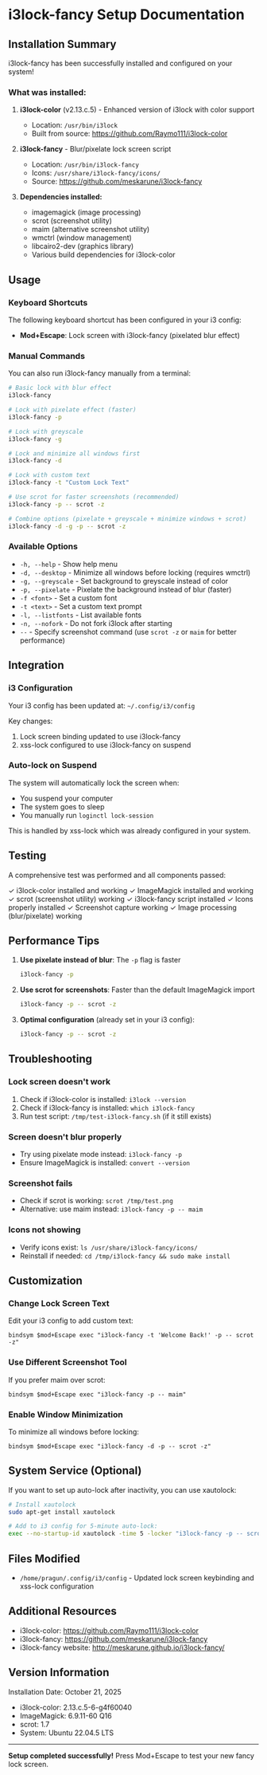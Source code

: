 # i3lock-fancy Setup Documentation

## Installation Summary

i3lock-fancy has been successfully installed and configured on your system!

### What was installed:

1. **i3lock-color** (v2.13.c.5) - Enhanced version of i3lock with color support
   - Location: `/usr/bin/i3lock`
   - Built from source: https://github.com/Raymo111/i3lock-color

2. **i3lock-fancy** - Blur/pixelate lock screen script
   - Location: `/usr/bin/i3lock-fancy`
   - Icons: `/usr/share/i3lock-fancy/icons/`
   - Source: https://github.com/meskarune/i3lock-fancy

3. **Dependencies installed:**
   - imagemagick (image processing)
   - scrot (screenshot utility)
   - maim (alternative screenshot utility)
   - wmctrl (window management)
   - libcairo2-dev (graphics library)
   - Various build dependencies for i3lock-color

## Usage

### Keyboard Shortcuts

The following keyboard shortcut has been configured in your i3 config:

- **Mod+Escape**: Lock screen with i3lock-fancy (pixelated blur effect)

### Manual Commands

You can also run i3lock-fancy manually from a terminal:

```bash
# Basic lock with blur effect
i3lock-fancy

# Lock with pixelate effect (faster)
i3lock-fancy -p

# Lock with greyscale
i3lock-fancy -g

# Lock and minimize all windows first
i3lock-fancy -d

# Lock with custom text
i3lock-fancy -t "Custom Lock Text"

# Use scrot for faster screenshots (recommended)
i3lock-fancy -p -- scrot -z

# Combine options (pixelate + greyscale + minimize windows + scrot)
i3lock-fancy -d -g -p -- scrot -z
```

### Available Options

- `-h, --help` - Show help menu
- `-d, --desktop` - Minimize all windows before locking (requires wmctrl)
- `-g, --greyscale` - Set background to greyscale instead of color
- `-p, --pixelate` - Pixelate the background instead of blur (faster)
- `-f <font>` - Set a custom font
- `-t <text>` - Set a custom text prompt
- `-l, --listfonts` - List available fonts
- `-n, --nofork` - Do not fork i3lock after starting
- `--` - Specify screenshot command (use `scrot -z` or `maim` for better performance)

## Integration

### i3 Configuration

Your i3 config has been updated at: `~/.config/i3/config`

Key changes:
1. Lock screen binding updated to use i3lock-fancy
2. xss-lock configured to use i3lock-fancy on suspend

### Auto-lock on Suspend

The system will automatically lock the screen when:
- You suspend your computer
- The system goes to sleep
- You manually run `loginctl lock-session`

This is handled by xss-lock which was already configured in your system.

## Testing

A comprehensive test was performed and all components passed:

✓ i3lock-color installed and working
✓ ImageMagick installed and working
✓ scrot (screenshot utility) working
✓ i3lock-fancy script installed
✓ Icons properly installed
✓ Screenshot capture working
✓ Image processing (blur/pixelate) working

## Performance Tips

1. **Use pixelate instead of blur**: The `-p` flag is faster
   ```bash
   i3lock-fancy -p
   ```

2. **Use scrot for screenshots**: Faster than the default ImageMagick import
   ```bash
   i3lock-fancy -p -- scrot -z
   ```

3. **Optimal configuration** (already set in your i3 config):
   ```bash
   i3lock-fancy -p -- scrot -z
   ```

## Troubleshooting

### Lock screen doesn't work
1. Check if i3lock-color is installed: `i3lock --version`
2. Check if i3lock-fancy is installed: `which i3lock-fancy`
3. Run test script: `/tmp/test-i3lock-fancy.sh` (if it still exists)

### Screen doesn't blur properly
- Try using pixelate mode instead: `i3lock-fancy -p`
- Ensure ImageMagick is installed: `convert --version`

### Screenshot fails
- Check if scrot is working: `scrot /tmp/test.png`
- Alternative: use maim instead: `i3lock-fancy -p -- maim`

### Icons not showing
- Verify icons exist: `ls /usr/share/i3lock-fancy/icons/`
- Reinstall if needed: `cd /tmp/i3lock-fancy && sudo make install`

## Customization

### Change Lock Screen Text

Edit your i3 config to add custom text:
```
bindsym $mod+Escape exec "i3lock-fancy -t 'Welcome Back!' -p -- scrot -z"
```

### Use Different Screenshot Tool

If you prefer maim over scrot:
```
bindsym $mod+Escape exec "i3lock-fancy -p -- maim"
```

### Enable Window Minimization

To minimize all windows before locking:
```
bindsym $mod+Escape exec "i3lock-fancy -d -p -- scrot -z"
```

## System Service (Optional)

If you want to set up auto-lock after inactivity, you can use xautolock:

```bash
# Install xautolock
sudo apt-get install xautolock

# Add to i3 config for 5-minute auto-lock:
exec --no-startup-id xautolock -time 5 -locker "i3lock-fancy -p -- scrot -z" -detectsleep
```

## Files Modified

- `/home/pragun/.config/i3/config` - Updated lock screen keybinding and xss-lock configuration

## Additional Resources

- i3lock-color: https://github.com/Raymo111/i3lock-color
- i3lock-fancy: https://github.com/meskarune/i3lock-fancy
- i3lock-fancy website: http://meskarune.github.io/i3lock-fancy/

## Version Information

Installation Date: October 21, 2025
- i3lock-color: 2.13.c.5-6-g4f60040
- ImageMagick: 6.9.11-60 Q16
- scrot: 1.7
- System: Ubuntu 22.04.5 LTS

---

**Setup completed successfully!** Press Mod+Escape to test your new fancy lock screen.
